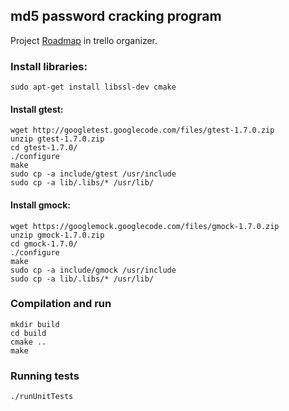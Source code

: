 ## md5 password cracking program

Project [Roadmap](https://trello.com/b/90Fdom47/md5passwrodcracker) in trello organizer.

### Install libraries:
```
sudo apt-get install libssl-dev cmake 
```

#### Install gtest:
```
wget http://googletest.googlecode.com/files/gtest-1.7.0.zip
unzip gtest-1.7.0.zip
cd gtest-1.7.0/
./configure
make
sudo cp -a include/gtest /usr/include
sudo cp -a lib/.libs/* /usr/lib/
```
#### Install gmock:
```
wget https://googlemock.googlecode.com/files/gmock-1.7.0.zip
unzip gmock-1.7.0.zip 
cd gmock-1.7.0/
./configure
make
sudo cp -a include/gmock /usr/include
sudo cp -a lib/.libs/* /usr/lib/
```

### Compilation and run
```
mkdir build
cd build
cmake ..
make
```

### Running tests
```
./runUnitTests
```